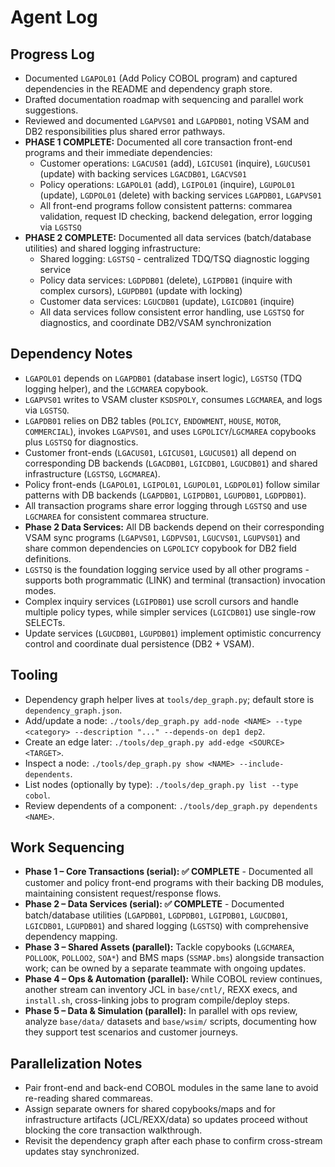 # Agent Log

## Progress Log
- Documented `LGAPOL01` (Add Policy COBOL program) and captured dependencies in the README and dependency graph store.
- Drafted documentation roadmap with sequencing and parallel work suggestions.
- Reviewed and documented `LGAPVS01` and `LGAPDB01`, noting VSAM and DB2 responsibilities plus shared error pathways.
- **PHASE 1 COMPLETE:** Documented all core transaction front-end programs and their immediate dependencies:
  - Customer operations: `LGACUS01` (add), `LGICUS01` (inquire), `LGUCUS01` (update) with backing services `LGACDB01`, `LGACVS01`
  - Policy operations: `LGAPOL01` (add), `LGIPOL01` (inquire), `LGUPOL01` (update), `LGDPOL01` (delete) with backing services `LGAPDB01`, `LGAPVS01`
  - All front-end programs follow consistent patterns: commarea validation, request ID checking, backend delegation, error logging via `LGSTSQ`
- **PHASE 2 COMPLETE:** Documented all data services (batch/database utilities) and shared logging infrastructure:
  - Shared logging: `LGSTSQ` - centralized TDQ/TSQ diagnostic logging service
  - Policy data services: `LGDPDB01` (delete), `LGIPDB01` (inquire with complex cursors), `LGUPDB01` (update with locking)
  - Customer data services: `LGUCDB01` (update), `LGICDB01` (inquire)
  - All data services follow consistent error handling, use `LGSTSQ` for diagnostics, and coordinate DB2/VSAM synchronization

## Dependency Notes
- `LGAPOL01` depends on `LGAPDB01` (database insert logic), `LGSTSQ` (TDQ logging helper), and the `LGCMAREA` copybook.
- `LGAPVS01` writes to VSAM cluster `KSDSPOLY`, consumes `LGCMAREA`, and logs via `LGSTSQ`.
- `LGAPDB01` relies on DB2 tables (`POLICY`, `ENDOWMENT`, `HOUSE`, `MOTOR`, `COMMERCIAL`), invokes `LGAPVS01`, and uses `LGPOLICY`/`LGCMAREA` copybooks plus `LGSTSQ` for diagnostics.
- Customer front-ends (`LGACUS01`, `LGICUS01`, `LGUCUS01`) all depend on corresponding DB backends (`LGACDB01`, `LGICDB01`, `LGUCDB01`) and shared infrastructure (`LGSTSQ`, `LGCMAREA`).
- Policy front-ends (`LGAPOL01`, `LGIPOL01`, `LGUPOL01`, `LGDPOL01`) follow similar patterns with DB backends (`LGAPDB01`, `LGIPDB01`, `LGUPDB01`, `LGDPDB01`).
- All transaction programs share error logging through `LGSTSQ` and use `LGCMAREA` for consistent commarea structure.
- **Phase 2 Data Services:** All DB backends depend on their corresponding VSAM sync programs (`LGAPVS01`, `LGDPVS01`, `LGUCVS01`, `LGUPVS01`) and share common dependencies on `LGPOLICY` copybook for DB2 field definitions.
- `LGSTSQ` is the foundation logging service used by all other programs - supports both programmatic (LINK) and terminal (transaction) invocation modes.
- Complex inquiry services (`LGIPDB01`) use scroll cursors and handle multiple policy types, while simpler services (`LGICDB01`) use single-row SELECTs.
- Update services (`LGUCDB01`, `LGUPDB01`) implement optimistic concurrency control and coordinate dual persistence (DB2 + VSAM).

## Tooling
- Dependency graph helper lives at `tools/dep_graph.py`; default store is `dependency_graph.json`.
- Add/update a node: `./tools/dep_graph.py add-node <NAME> --type <category> --description "..." --depends-on dep1 dep2`.
- Create an edge later: `./tools/dep_graph.py add-edge <SOURCE> <TARGET>`.
- Inspect a node: `./tools/dep_graph.py show <NAME> --include-dependents`.
- List nodes (optionally by type): `./tools/dep_graph.py list --type cobol`.
- Review dependents of a component: `./tools/dep_graph.py dependents <NAME>`.

## Work Sequencing
- **Phase 1 – Core Transactions (serial): ✅ COMPLETE** - Documented all customer and policy front-end programs with their backing DB modules, maintaining consistent request/response flows.
- **Phase 2 – Data Services (serial): ✅ COMPLETE** - Documented batch/database utilities (`LGAPDB01`, `LGDPDB01`, `LGIPDB01`, `LGUCDB01`, `LGICDB01`, `LGUPDB01`) and shared logging (`LGSTSQ`) with comprehensive dependency mapping.
- **Phase 3 – Shared Assets (parallel):** Tackle copybooks (`LGCMAREA`, `POLLOOK`, `POLLOO2`, `SOA*`) and BMS maps (`SSMAP.bms`) alongside transaction work; can be owned by a separate teammate with ongoing updates.
- **Phase 4 – Ops & Automation (parallel):** While COBOL review continues, another stream can inventory JCL in `base/cntl/`, REXX execs, and `install.sh`, cross-linking jobs to program compile/deploy steps.
- **Phase 5 – Data & Simulation (parallel):** In parallel with ops review, analyze `base/data/` datasets and `base/wsim/` scripts, documenting how they support test scenarios and customer journeys.

## Parallelization Notes
- Pair front-end and back-end COBOL modules in the same lane to avoid re-reading shared commareas.
- Assign separate owners for shared copybooks/maps and for infrastructure artifacts (JCL/REXX/data) so updates proceed without blocking the core transaction walkthrough.
- Revisit the dependency graph after each phase to confirm cross-stream updates stay synchronized.

